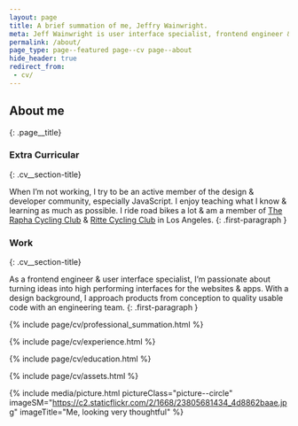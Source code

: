 ```yaml
---
layout: page
title: A brief summation of me, Jeffry Wainwright.
meta: Jeff Wainwright is user interface specialist, frontend engineer & athlete living in Southern California
permalink: /about/
page_type: page--featured page--cv page--about
hide_header: true
redirect_from:
 - cv/
---
```


## About me
{: .page__title}

### Extra Curricular
{: .cv__section-title}

When I’m not working, I try to be an active member of the design & developer community, especially JavaScript. I enjoy teaching what I know & learning as much as possible. I ride road bikes a lot & am a member of [The Rapha Cycling Club](//www.rapha.cc/us/en_US/rcc-public-landing) & [Ritte Cycling Club](//ritte.cc/) in Los Angeles.
{: .first-paragraph }

### Work
{: .cv__section-title}

As a frontend engineer & user interface specialist, I’m passionate about turning ideas into high performing interfaces for the websites & apps. With a design background, I approach products from conception to quality usable code with an engineering team.
{: .first-paragraph }

{% include page/cv/professional_summation.html %}

{% include page/cv/experience.html %}

{% include page/cv/education.html %}

{% include page/cv/assets.html %}

{% include media/picture.html pictureClass="picture--circle" imageSM="https://c2.staticflickr.com/2/1668/23805681434_4d8862baae.jpg" imageTitle="Me, looking very thoughtful" %}



